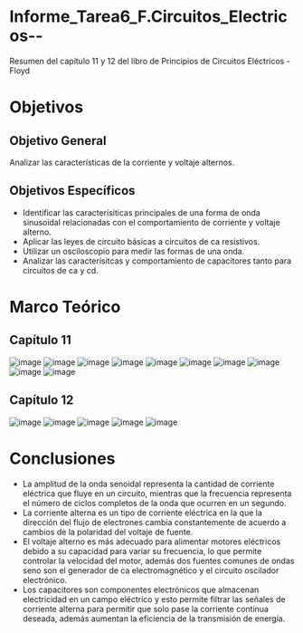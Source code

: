 # Informe_Tarea6_F.Circuitos_Electricos--
Resumen del capítulo 11 y 12 del libro de Principios de Circuitos Eléctricos - Floyd
# Objetivos
## Objetivo General 
Analizar las características de la corriente y voltaje alternos. 
## Objetivos Específicos 
- Identificar las caracterísiticas principales de una forma de onda sinusoidal relacionadas con el comportamiento de corriente y voltaje alterno. 
- Aplicar las leyes de circuito básicas a circuitos de ca resistivos.
- Utilizar un osciloscopio para medir las formas de una onda. 
- Analizar las caracterísitcas y comportamiento de capacitores tanto para circuitos de ca y cd. 
# Marco Teórico
## Capítulo 11
![image](https://user-images.githubusercontent.com/116780907/213498567-e5e408ec-80f6-4442-9a5d-47e959ccdd37.png)
![image](https://user-images.githubusercontent.com/116780907/213499190-466d6769-78f4-4f14-b24e-9fa45ae5a21b.png)
![image](https://user-images.githubusercontent.com/116780907/213499850-5fe806a6-66a0-4530-b37e-4ca1cc9c6962.png)
![image](https://user-images.githubusercontent.com/116780907/213502151-aa1a4d09-7515-42dc-a238-4b3f4c548eac.png)
![image](https://user-images.githubusercontent.com/116780907/213503875-136b8a0a-662e-43ef-9c36-35fc4aaebe1d.png)
![image](https://user-images.githubusercontent.com/116780907/213624686-82a2bcb5-ac85-420b-8b96-857244846a72.png)
![image](https://user-images.githubusercontent.com/116780907/213625864-6b62046a-12ff-4a90-a6b1-49a724d23493.png)
![image](https://user-images.githubusercontent.com/116780907/213626577-5bd345a8-9817-43cb-a7b5-c04cdc125d5c.png)
![image](https://user-images.githubusercontent.com/116780907/213627398-b1724bb7-a8b9-499d-8351-73b5e2ded9f7.png)
![image](https://user-images.githubusercontent.com/116780907/213627945-6abfb8bb-785b-463b-a4ef-f48159ffa9f5.png)

## Capítulo 12
![image](https://user-images.githubusercontent.com/116780907/213628420-65c48cdf-4c94-4a92-94a1-0b6cfa9238ff.png)
![image](https://user-images.githubusercontent.com/116780907/213628777-93ae6f1b-dea1-48f0-be2c-29b106d06964.png)
![image](https://user-images.githubusercontent.com/116780907/213629014-c185b3f5-96ae-4c7d-aa07-52bc89f7e108.png)
![image](https://user-images.githubusercontent.com/116780907/213629222-f5fbf1d4-76a0-4065-9c0e-fd8c6899fe10.png)
![image](https://user-images.githubusercontent.com/116780907/213629835-e7f8e6c4-04af-4bfb-b323-49599d276df1.png)














# Conclusiones
- La amplitud de la onda senoidal representa la cantidad de corriente eléctrica que fluye en un circuito, mientras que la frecuencia representa el número de ciclos completos de la onda que ocurren en un segundo.
- La corriente alterna es un tipo de corriente eléctrica en la que la dirección del flujo de electrones cambia constantemente de acuerdo a cambios de la polaridad del voltaje de fuente. 
- El voltaje alterno es más adecuado para alimentar motores eléctricos debido a su capacidad para variar su frecuencia, lo que permite controlar la velocidad del motor, además dos fuentes comunes de ondas seno son el generador de ca electromagnético y el circuito oscilador electrónico. 
- Los capacitores son componentes electrónicos que almacenan electricidad en un campo eléctrico y esto permite filtrar las señales de corriente alterna para permitir que solo pase la corriente continua deseada, además aumentan la eficiencia de la transmisión de energía.

